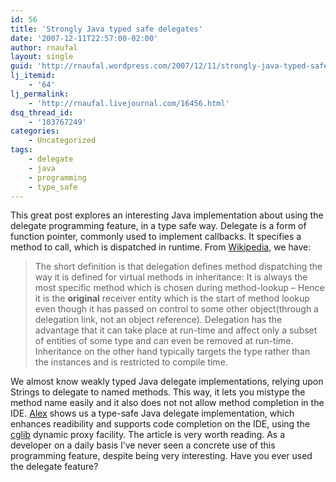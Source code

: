 ```yaml
---
id: 56
title: 'Strongly Java typed safe delegates'
date: '2007-12-11T22:57:00-02:00'
author: rnaufal
layout: single
guid: 'http://rnaufal.wordpress.com/2007/12/11/strongly-java-typed-safe-delegates/'
lj_itemid:
    - '64'
lj_permalink:
    - 'http://rnaufal.livejournal.com/16456.html'
dsq_thread_id:
    - '103767249'
categories:
    - Uncategorized
tags:
    - delegate
    - java
    - programming
    - type_safe
---
```


This great post explores an interesting Java implementation about using the delegate programming feature, in a type safe way. Delegate is a form of function pointer, commonly used to implement callbacks. It specifies a method to call, which is dispatched in runtime. From [Wikipedia](http://en.wikipedia.org/wiki/Delegation_(programming)), we have:

> The short definition is that delegation defines method dispatching the way it is defined for virtual methods in inheritance: It is always the most specific method which is chosen during method-lookup – Hence it is the **original** receiver entity which is the start of method lookup even though it has passed on control to some other object(through a delegation link, not an object reference). Delegation has the advantage that it can take place at run-time and affect only a subset of entities of some type and can even be removed at run-time. Inheritance on the other hand typically targets the type rather than the instances and is restricted to compile time.

We almost know weakly typed Java delegate implementations, relying upon Strings to delegate to named methods. This way, it lets you mistype the method name easily and it also does not not allow method completion in the IDE. [Alex](http://weblogs.java.net/blog/alexwinston/archive/2005/04/strongly_types_1.html) shows us a type-safe Java delegate implementation, which enhances readibility and supports code completion on the IDE, using the [cglib](http://cglib.sourceforge.net/) dynamic proxy facility. The article is very worth reading. As a developer on a daily basis I’ve never seen a concrete use of this programming feature, despite being very interesting. Have you ever used the delegate feature?